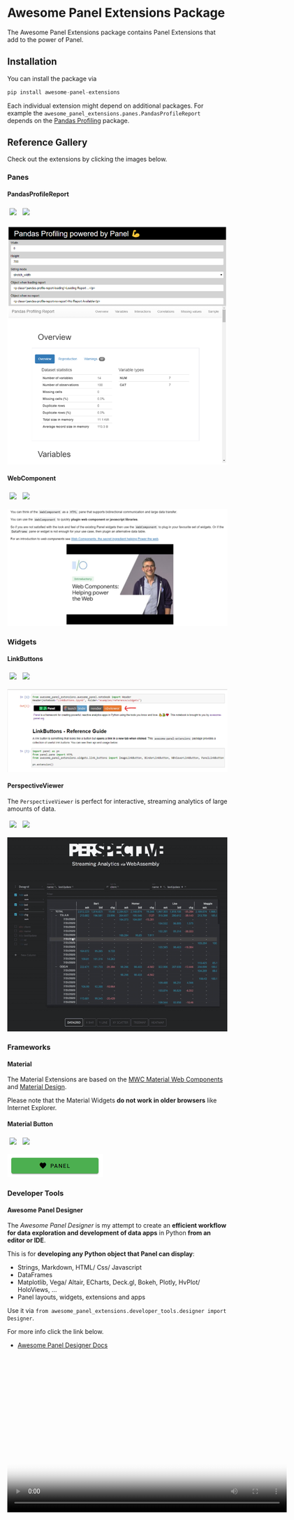 # Awesome Panel Extensions Package

The Awesome Panel Extensions package contains Panel Extensions that add to the power of Panel.

## Installation

You can install the package via

```python
pip install awesome-panel-extensions
```

Each individual extension might depend on additional packages. For example the `awesome_panel_extensions.panes.PandasProfileReport` depends on the [Pandas Profiling](https://github.com/pandas-profiling/pandas-profiling) package.

## Reference Gallery

Check out the extensions by clicking the images below.

### Panes

#### PandasProfileReport

[<img src="https://mybinder.org/badge_logo.svg" style="height:25px;display:inline;margin:5px">](https://mybinder.org/v2/gh/MarcSkovMadsen/awesome-panel-extensions/master?filepath=examples%2Freference%2Fpanes%2FPandasProfileReport.ipynb) [<img src="https://raw.githubusercontent.com/jupyter/design/master/logos/Badges/nbviewer_badge.svg" style="height:25px;display:inline;margin:5px">](https://nbviewer.jupyter.org/github/MarcSkovMadsen/awesome-panel-extensions/blob/master/examples/reference/panes/PandasProfileReport.ipynb)

[![PandasProfileReport](pandas-profile-report-notebook.png)](https://github.com/MarcSkovMadsen/awesome-panel-extensions/blob/master/examples/reference/panes/PandasProfileReport.ipynb)

#### WebComponent

[<img src="https://mybinder.org/badge_logo.svg" style="height:25px;display:inline;margin:5px">](https://mybinder.org/v2/gh/MarcSkovMadsen/awesome-panel-extensions/master?filepath=examples%2Freference%2Fpanes%2FWebComponent.ipynb) [<img src="https://raw.githubusercontent.com/jupyter/design/master/logos/Badges/nbviewer_badge.svg" style="height:25px;display:inline;margin:5px">](https://nbviewer.jupyter.org/github/MarcSkovMadsen/awesome-panel-extensions/blob/master/examples/reference/panes/WebComponent.ipynb)

[![WebComponent](web-component-notebook.png)](https://mybinder.org/v2/gh/marcskovmadsen/awesome-panel-extensions/master?filepath=examples%2Freference%2Fpanes%2FWebComponent.ipynb)

### Widgets

#### LinkButtons

[<img src="https://mybinder.org/badge_logo.svg" style="height:25px;display:inline;margin:5px">](https://mybinder.org/v2/gh/MarcSkovMadsen/awesome-panel-extensions/master?filepath=examples%2Freference%2Fwidgets%2FLinkButtons.ipynb) [<img src="https://raw.githubusercontent.com/jupyter/design/master/logos/Badges/nbviewer_badge.svg" style="height:25px;display:inline;margin:5px">](https://nbviewer.jupyter.org/github/MarcSkovMadsen/awesome-panel-extensions/blob/master/examples/reference/widgets/Linkbuttons.ipynb)

[![LinkButtons](link_buttons.png)](https://mybinder.org/v2/gh/marcskovmadsen/awesome-panel-extensions/master?filepath=examples%2Freference%2Fwidgets%2FLinkButtons.ipynb)

#### PerspectiveViewer

The `PerspectiveViewer` is perfect for interactive, streaming analytics of large amounts of data.

[<img src="https://mybinder.org/badge_logo.svg" style="height:25px;display:inline;margin:5px">](https://mybinder.org/v2/gh/MarcSkovMadsen/awesome-panel-extensions/master?filepath=examples%2Freference%2Fwidgets%2FPerspectiveViewer.ipynb) [<img src="https://raw.githubusercontent.com/jupyter/design/master/logos/Badges/nbviewer_badge.svg" style="height:25px;display:inline;margin:5px">](https://nbviewer.jupyter.org/github/MarcSkovMadsen/awesome-panel-extensions/blob/master/examples/reference/widgets/PerspectiveViewer.ipynb)

[![PerspectiveViewer](perspective-viewer-finos.gif)](https://mybinder.org/v2/gh/marcskovmadsen/awesome-panel-extensions/master?filepath=examples%2Freference%2Fwidgets%2FPerspectiveViewer.ipynb)

### Frameworks

#### Material

The Material Extensions are based on the [MWC Material Web Components](https://github.com/material-components/material-components-web-components) and [Material Design](https://material.io/design).

Please note that the Material Widgets **do not work in older browsers** like Internet Explorer.

#### Material Button

[<img src="https://mybinder.org/badge_logo.svg" style="height:25px;display:inline;margin:5px">](https://mybinder.org/v2/gh/MarcSkovMadsen/awesome-panel-extensions/master?filepath=examples%2Freference%2Fframeworks%2Fmaterial%2FMaterialButton.ipynb) [<img src="https://raw.githubusercontent.com/jupyter/design/master/logos/Badges/nbviewer_badge.svg" style="height:25px;display:inline;margin:5px">](https://nbviewer.jupyter.org/github/MarcSkovMadsen/awesome-panel-extensions/blob/master/examples/reference/frameworks/material/MaterialButton.ipynb)

[![Material Button](material-button.png)](https://mybinder.org/v2/gh/marcskovmadsen/awesome-panel-extensions/master?filepath=examples%2Freference%2Fframeworks%2Fmaterial%2FMaterialButton.ipynb)

### Developer Tools

#### Awesome Panel Designer

The *Awesome Panel Designer* is my attempt to create an **efficient workflow for data exploration and development of data apps** in Python **from an editor or IDE**.

This is for **developing any Python object that Panel can display**:

- Strings, Markdown, HTML/ Css/ Javascript
- DataFrames
- Matplotlib, Vega/ Altair, ECharts, Deck.gl, Bokeh, Plotly, HvPlot/ HoloViews, ...
- Panel layouts, widgets, extensions and apps

Use it via `from awesome_panel_extensions.developer_tools.designer import Designer`.

For more info click the link below.

* [Awesome Panel Designer Docs](designer.md)

<video width="640" height="360" poster="__POSTER__.jpg" controls autoplay>
    <source src="https://github.com/MarcSkovMadsen/awesome-panel/blob/master/docs/packages/awesome-panel-extensions/awesome-panel-designer-guide.mp4?raw=true" type="video/mp4" />
</video>
